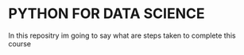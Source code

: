 # PYTHON FOR DATA SCIENCE
 In this repositry im going to say what are steps taken to complete this course 
